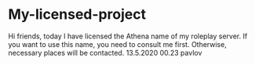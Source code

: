 # My-licensed-project
Hi friends, today I have licensed the Athena name of my roleplay server. If you want to use this name, you need to consult me ​​first. Otherwise, necessary places will be contacted.
                                                                                                                 13.5.2020 00.23
                                                                                                                 pavlov
                                                                                                               
